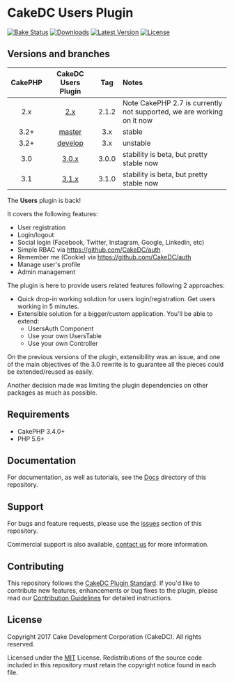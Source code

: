 CakeDC Users Plugin
===================

[![Bake Status](https://secure.travis-ci.org/CakeDC/users.png?branch=master)](http://travis-ci.org/CakeDC/users)
[![Downloads](https://poser.pugx.org/CakeDC/users/d/total.png)](https://packagist.org/packages/CakeDC/users)
[![Latest Version](https://poser.pugx.org/CakeDC/users/v/stable.png)](https://packagist.org/packages/CakeDC/users)
[![License](https://poser.pugx.org/CakeDC/users/license.svg)](https://packagist.org/packages/CakeDC/users)

Versions and branches
---------------------

| CakePHP | CakeDC Users Plugin | Tag   | Notes |
| :-------------: | :------------------------: | :--:  | :---- |
| 2.x             | [2.x](https://github.com/cakedc/users/tree/2.x)                     | 2.1.2 | Note CakePHP 2.7 is currently not supported, we are working on it now |
| 3.2+             | [master](https://github.com/cakedc/users/tree/master)                      | 3.x | stable |
| 3.2+             | [develop](https://github.com/cakedc/users/tree/develop)                      | 3.x | unstable |
| 3.0             | [3.0.x](https://github.com/cakedc/users/tree/3.0.x)                      | 3.0.0 | stability is beta, but pretty stable now |
| 3.1             | [3.1.x](https://github.com/cakedc/users/tree/3.1.x)                      | 3.1.0 | stability is beta, but pretty stable now |

The **Users** plugin is back!

It covers the following features:
* User registration
* Login/logout
* Social login (Facebook, Twitter, Instagram, Google, Linkedin, etc)
* Simple RBAC via https://github.com/CakeDC/auth
* Remember me (Cookie) via https://github.com/CakeDC/auth
* Manage user's profile
* Admin management

The plugin is here to provide users related features following 2 approaches:
* Quick drop-in working solution for users login/registration. Get users working in 5 minutes.
* Extensible solution for a bigger/custom application. You'll be able to extend:
  * UsersAuth Component
  * Use your own UsersTable
  * Use your own Controller

On the previous versions of the plugin, extensibility was an issue, and one of the main
objectives of the 3.0 rewrite is to guarantee all the pieces could be extended/reused as
easily.

Another decision made was limiting the plugin dependencies on other packages as much as possible.

Requirements
------------

* CakePHP 3.4.0+
* PHP 5.6+

Documentation
-------------

For documentation, as well as tutorials, see the [Docs](Docs/Home.md) directory of this repository.

Support
-------

For bugs and feature requests, please use the [issues](https://github.com/CakeDC/users/issues) section of this repository.

Commercial support is also available, [contact us](https://www.cakedc.com/contact) for more information.

Contributing
------------

This repository follows the [CakeDC Plugin Standard](https://www.cakedc.com/plugin-standard). If you'd like to contribute new features, enhancements or bug fixes to the plugin, please read our [Contribution Guidelines](https://www.cakedc.com/contribution-guidelines) for detailed instructions.

License
-------

Copyright 2017 Cake Development Corporation (CakeDC). All rights reserved.

Licensed under the [MIT](http://www.opensource.org/licenses/mit-license.php) License. Redistributions of the source code included in this repository must retain the copyright notice found in each file.
